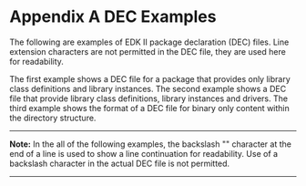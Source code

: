 <!--- @file
  Appendix A DEC Examples

  Copyright (c) 2007-2017, Intel Corporation. All rights reserved.<BR>

  Redistribution and use in source (original document form) and 'compiled'
  forms (converted to PDF, epub, HTML and other formats) with or without
  modification, are permitted provided that the following conditions are met:

  1) Redistributions of source code (original document form) must retain the
     above copyright notice, this list of conditions and the following
     disclaimer as the first lines of this file unmodified.

  2) Redistributions in compiled form (transformed to other DTDs, converted to
     PDF, epub, HTML and other formats) must reproduce the above copyright
     notice, this list of conditions and the following disclaimer in the
     documentation and/or other materials provided with the distribution.

  THIS DOCUMENTATION IS PROVIDED BY TIANOCORE PROJECT "AS IS" AND ANY EXPRESS OR
  IMPLIED WARRANTIES, INCLUDING, BUT NOT LIMITED TO, THE IMPLIED WARRANTIES OF
  MERCHANTABILITY AND FITNESS FOR A PARTICULAR PURPOSE ARE DISCLAIMED. IN NO
  EVENT SHALL TIANOCORE PROJECT  BE LIABLE FOR ANY DIRECT, INDIRECT, INCIDENTAL,
  SPECIAL, EXEMPLARY, OR CONSEQUENTIAL DAMAGES (INCLUDING, BUT NOT LIMITED TO,
  PROCUREMENT OF SUBSTITUTE GOODS OR SERVICES; LOSS OF USE, DATA, OR PROFITS;
  OR BUSINESS INTERRUPTION) HOWEVER CAUSED AND ON ANY THEORY OF LIABILITY,
  WHETHER IN CONTRACT, STRICT LIABILITY, OR TORT (INCLUDING NEGLIGENCE OR
  OTHERWISE) ARISING IN ANY WAY OUT OF THE USE OF THIS DOCUMENTATION, EVEN IF
  ADVISED OF THE POSSIBILITY OF SUCH DAMAGE.

-->

# Appendix A DEC Examples

The following are examples of EDK II package declaration (DEC) files. Line
extension characters are not permitted in the DEC file, they are used here for
readability.

The first example shows a DEC file for a package that provides only library
class definitions and library instances. The second example shows a DEC file
that provide library class definitions, library instances and drivers. The
third example shows the format of a DEC file for binary only content within the
directory structure.

**********
**Note:** In the all of the following examples, the backslash "\" character at
the end of a line is used to show a line continuation for readability. Use of a
backslash character in the actual DEC file is not permitted.
**********

